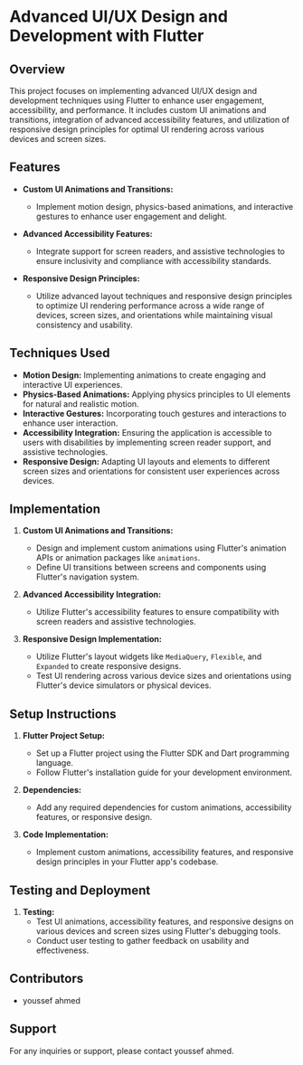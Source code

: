 # Advanced UI/UX Design and Development with Flutter

## Overview

This project focuses on implementing advanced UI/UX design and development techniques using Flutter to enhance user engagement, accessibility, and performance. It includes custom UI animations and transitions, integration of advanced accessibility features, and utilization of responsive design principles for optimal UI rendering across various devices and screen sizes.

## Features

- **Custom UI Animations and Transitions:**
  - Implement motion design, physics-based animations, and interactive gestures to enhance user engagement and delight.

- **Advanced Accessibility Features:**
  - Integrate support for screen readers, and assistive technologies to ensure inclusivity and compliance with accessibility standards.

- **Responsive Design Principles:**
  - Utilize advanced layout techniques and responsive design principles to optimize UI rendering performance across a wide range of devices, screen sizes, and orientations while maintaining visual consistency and usability.

## Techniques Used

- **Motion Design:** Implementing animations to create engaging and interactive UI experiences.
- **Physics-Based Animations:** Applying physics principles to UI elements for natural and realistic motion.
- **Interactive Gestures:** Incorporating touch gestures and interactions to enhance user interaction.
- **Accessibility Integration:** Ensuring the application is accessible to users with disabilities by implementing screen reader support, and assistive technologies.
- **Responsive Design:** Adapting UI layouts and elements to different screen sizes and orientations for consistent user experiences across devices.

## Implementation

1. **Custom UI Animations and Transitions:**
   - Design and implement custom animations using Flutter's animation APIs or animation packages like `animations`.
   - Define UI transitions between screens and components using Flutter's navigation system.

2. **Advanced Accessibility Integration:**
   - Utilize Flutter's accessibility features to ensure compatibility with screen readers and assistive technologies.

3. **Responsive Design Implementation:**
   - Utilize Flutter's layout widgets like `MediaQuery`, `Flexible`, and `Expanded` to create responsive designs.
   - Test UI rendering across various device sizes and orientations using Flutter's device simulators or physical devices.

## Setup Instructions

1. **Flutter Project Setup:**
   - Set up a Flutter project using the Flutter SDK and Dart programming language.
   - Follow Flutter's installation guide for your development environment.

2. **Dependencies:**
   - Add any required dependencies for custom animations, accessibility features, or responsive design.

3. **Code Implementation:**
   - Implement custom animations, accessibility features, and responsive design principles in your Flutter app's codebase.

## Testing and Deployment

1. **Testing:**
   - Test UI animations, accessibility features, and responsive designs on various devices and screen sizes using Flutter's debugging tools.
   - Conduct user testing to gather feedback on usability and effectiveness.

## Contributors

- youssef ahmed


## Support

For any inquiries or support, please contact youssef ahmed.


